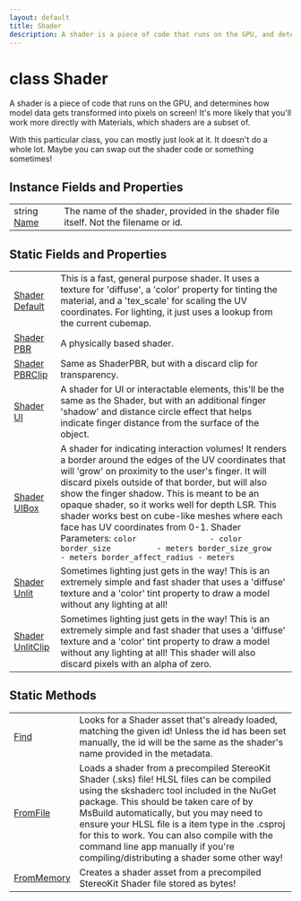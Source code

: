 ```yaml
---
layout: default
title: Shader
description: A shader is a piece of code that runs on the GPU, and determines how model data gets transformed into pixels on screen! It's more likely that you'll work more directly with Materials, which shaders are a subset of.  With this particular class, you can mostly just look at it. It doesn't do a whole lot. Maybe you can swap out the shader code or something sometimes!
---
```

# class Shader

A shader is a piece of code that runs on the GPU, and
determines how model data gets transformed into pixels on screen!
It's more likely that you'll work more directly with Materials, which
shaders are a subset of.

With this particular class, you can mostly just look at it. It doesn't
do a whole lot. Maybe you can swap out the shader code or something
sometimes!

## Instance Fields and Properties

|  |  |
|--|--|
|string [Name]({{site.url}}/Pages/StereoKit/Shader/Name.html)|The name of the shader, provided in the shader file itself. Not the filename or id.|

## Static Fields and Properties

|  |  |
|--|--|
|[Shader]({{site.url}}/Pages/StereoKit/Shader.html) [Default]({{site.url}}/Pages/StereoKit/Shader/Default.html)|This is a fast, general purpose shader. It uses a texture for 'diffuse', a 'color' property for tinting the material, and a 'tex_scale' for scaling the UV coordinates. For lighting, it just uses a lookup from the current cubemap.|
|[Shader]({{site.url}}/Pages/StereoKit/Shader.html) [PBR]({{site.url}}/Pages/StereoKit/Shader/PBR.html)|A physically based shader.|
|[Shader]({{site.url}}/Pages/StereoKit/Shader.html) [PBRClip]({{site.url}}/Pages/StereoKit/Shader/PBRClip.html)|Same as ShaderPBR, but with a discard clip for transparency.|
|[Shader]({{site.url}}/Pages/StereoKit/Shader.html) [UI]({{site.url}}/Pages/StereoKit/Shader/UI.html)|A shader for UI or interactable elements, this'll be the same as the Shader, but with an additional finger 'shadow' and distance circle effect that helps indicate finger distance from the surface of the object.|
|[Shader]({{site.url}}/Pages/StereoKit/Shader.html) [UIBox]({{site.url}}/Pages/StereoKit/Shader/UIBox.html)|A shader for indicating interaction volumes! It renders a border around the edges of the UV coordinates that will 'grow' on proximity to the user's finger. It will discard pixels outside of that border, but will also show the finger shadow. This is meant to be an opaque shader, so it works well for depth LSR.  This shader works best on cube-like meshes where each face has UV coordinates from 0-1.  Shader Parameters: ```color                - color border_size          - meters border_size_grow     - meters border_affect_radius - meters```|
|[Shader]({{site.url}}/Pages/StereoKit/Shader.html) [Unlit]({{site.url}}/Pages/StereoKit/Shader/Unlit.html)|Sometimes lighting just gets in the way! This is an extremely simple and fast shader that uses a 'diffuse' texture and a 'color' tint property to draw a model without any lighting at all!|
|[Shader]({{site.url}}/Pages/StereoKit/Shader.html) [UnlitClip]({{site.url}}/Pages/StereoKit/Shader/UnlitClip.html)|Sometimes lighting just gets in the way! This is an extremely simple and fast shader that uses a 'diffuse' texture and a 'color' tint property to draw a model without any lighting at all! This shader will also discard pixels with an alpha of zero.|

## Static Methods

|  |  |
|--|--|
|[Find]({{site.url}}/Pages/StereoKit/Shader/Find.html)|Looks for a Shader asset that's already loaded, matching the given id! Unless the id has been set manually, the id will be the same as the shader's name provided in the metadata.|
|[FromFile]({{site.url}}/Pages/StereoKit/Shader/FromFile.html)|Loads a shader from a precompiled StereoKit Shader (.sks) file! HLSL files can be compiled using the skshaderc tool included in the NuGet package. This should be taken care of by MsBuild automatically, but you may need to ensure your HLSL file is a <SKShader /> item type in the .csproj for this to work. You can also compile with the command line app manually if you're compiling/distributing a shader some other way!|
|[FromMemory]({{site.url}}/Pages/StereoKit/Shader/FromMemory.html)|Creates a shader asset from a precompiled StereoKit Shader file stored as bytes!|
